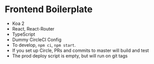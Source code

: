 # Frontend Boilerplate

* Koa 2
* React, React-Router
* TypeScript
* Dummy CircleCI Config
* To develop, `npm ci`, `npm start`.
* If you set up Circle, PRs and commits to master will build and test
* The prod deploy script is empty, but will run on git tags
